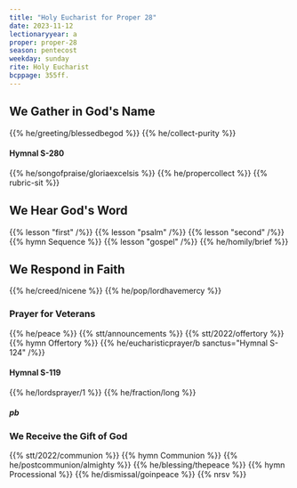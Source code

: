 ```yaml
---
title: "Holy Eucharist for Proper 28"
date: 2023-11-12
lectionaryyear: a
proper: proper-28
season: pentecost
weekday: sunday
rite: Holy Eucharist
bcppage: 355ff.
---
```


## We Gather in God's Name
{{% he/greeting/blessedbegod %}}
{{% he/collect-purity %}}

#### Hymnal S-280
{{% he/songofpraise/gloriaexcelsis %}}
{{% he/propercollect %}}
{{% rubric-sit %}}

## We Hear God's Word
{{% lesson "first" /%}}
{{% lesson "psalm" /%}}
{{% lesson "second" /%}}
{{% hymn Sequence %}}
{{% lesson "gospel" /%}}
{{% he/homily/brief %}}

## We Respond in Faith
{{% he/creed/nicene %}}
{{% he/pop/lordhavemercy %}}

### Prayer for Veterans
{{% he/peace %}}
{{% stt/announcements %}}
{{% stt/2022/offertory %}}
{{% hymn Offertory %}}
{{% he/eucharisticprayer/b sanctus="Hymnal S-124" /%}}

#### Hymnal S-119
{{% he/lordsprayer/1 %}}
{{% he/fraction/long %}}

##### pb
### We Receive the Gift of God
{{% stt/2022/communion %}}
{{% hymn Communion %}}
{{% he/postcommunion/almighty %}}
{{% he/blessing/thepeace %}}
{{% hymn Processional %}}
{{% he/dismissal/goinpeace %}}
{{% nrsv %}}

